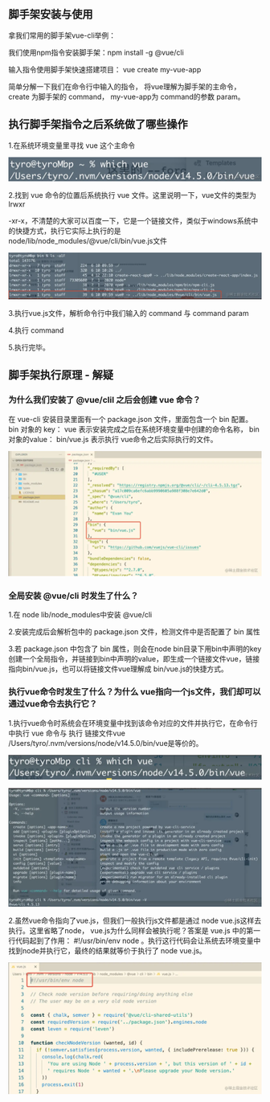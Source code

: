 ## 脚手架安装与使用

拿我们常用的脚手架vue-cli举例：

我们使用npm指令安装脚手架：npm install -g @vue/cli

输入指令使用脚手架快速搭建项目： vue create my-vue-app

简单分解一下我们在命令行中输入的指令， 将vue理解为脚手架的主命令，create 为脚手架的 command， my-vue-app为 command的参数 param。

## 执行脚手架指令之后系统做了哪些操作
1.在系统环境变量里寻找 vue 这个主命令

![主命令](./images/1-1.webp "主命令")

2.找到 vue 命令的位置后系统执行 vue 文件。这里说明一下，vue文件的类型为lrwxr

-xr-x，不清楚的大家可以百度一下，它是一个链接文件，类似于windows系统中的快捷方式，执行它实际上执行的是node/lib/node_modules/@vue/cli/bin/vue.js文件

![主命令](./images/1-2.webp "主命令")

3.执行vue.js文件，解析命令行中我们输入的 command 与 command param

4.执行 command

5.执行完毕。

## 脚手架执行原理 - 解疑

### 为什么我们安装了 @vue/clil 之后会创建 vue 命令？

在 vue-cli 安装目录里面有一个 package.json 文件，里面包含一个 bin 配置。 bin 对象的 key： vue 表示安装完成之后在系统环境变量中创建的命令名称， bin 对象的value： bin/vue.js 表示执行 vue命令之后实际执行的文件。

![主命令](./images/1-3.webp "主命令")

### 全局安装 @vue/cli 时发生了什么？

1.在 node lib/node_modules中安装 @vue/cli

2.安装完成后会解析包中的 package.json 文件，检测文件中是否配置了 bin 属性

3.若 package.json 中包含了 bin 属性，则会在node bin目录下用bin中声明的key创建一个全局指令，并链接到bin中声明的value，即生成一个链接文件vue，链接指向bin/vue.js，也可以将链接文件vue理解成 bin/vue.js的快捷方式。

### 执行vue命令时发生了什么？为什么 vue指向一个js文件，我们却可以通过vue命令去执行它？

1.执行vue命令时系统会在环境变量中找到该命令对应的文件并执行它，在命令行中执行 vue 命令与 执行 链接文件vue /Users/tyro/.nvm/versions/node/v14.5.0/bin/vue是等价的。

![主命令](./images/1-4.webp "主命令")

![主命令](./images/1-5.webp "主命令")


2.虽然vue命令指向了vue.js，但我们一般执行js文件都是通过 node vue.js这样去执行。这里省略了node， vue.js为什么同样会被执行呢？答案是 vue.js 中的第一行代码起到了作用： #!/usr/bin/env node 。执行这行代码会让系统去环境变量中找到node并执行它，最终的结果就等价于执行了 node vue.js。

![主命令](./images/1-6.webp "主命令")
